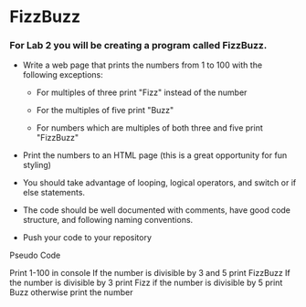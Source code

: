 # FizzBuzz
### For Lab 2 you will be creating a program called FizzBuzz.

* Write a web page that prints the numbers from 1 to 100 with the following exceptions:

    * For multiples of three print "Fizz" instead of the number

    * For the multiples of five print "Buzz"

    * For numbers which are multiples of both three and five print "FizzBuzz"

* Print the numbers to an HTML page (this is a great opportunity for fun styling)

* You should take advantage of looping, logical operators, and switch or if else statements.

* The code should be well documented with comments, have good code structure, and following naming conventions.

* Push your code to your repository


Pseudo Code

Print 1-100 in console
If the number is divisible by 3 and 5 print FizzBuzz
If the number is divisible by 3 print Fizz
if the number is divisible by 5 print Buzz
otherwise print the number

